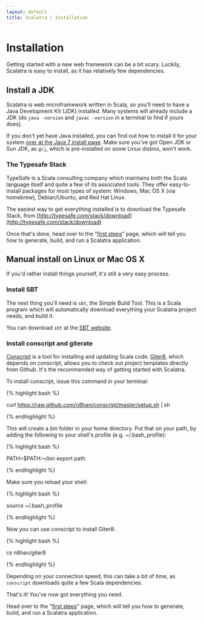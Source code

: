 ```yaml
---
layout: default
title: Scalatra | Installation
---
```


<div class="page-header">
  <h1>Installation</h1>
</div>

Getting started with a new web framework can be a bit scary. Luckily, Scalatra
is easy to install, as it has relatively few dependencies.

## Install a JDK

Scalatra is web microframework written in Scala, so you'll need to have a
Java Development Kit (JDK) installed. Many systems will already include
a JDK (do `java -version` and `javac -version` in a terminal to find if yours
does). 

<div class="alert alert-info">
<span class="badge badge-info"><i class="icon-flag icon-white"></i></span>
If you don't yet have Java installed, you can find out how to install
it for your system 
<a href="http://docs.oracle.com/javase/7/docs/webnotes/install/index.html">
over at the Java 7 install page</a>. Make sure you've got Open JDK or Sun JDK,
as <code>gcj</code>, which is pre-installed on some Linux distros, won't work.
</div>

### The Typesafe Stack

TypeSafe is a Scala consulting company which maintains both the Scala language itself
and quite a few of its associated tools. They offer easy-to-install packages for
most types of system: Windows, Mac OS X (via homebrew), Debian/Ubuntu, and Red Hat Linux.

The easiest way to get everything installed is to download the 
Typesafe Stack, from 
[http://typesafe.com/stack/download](http://typesafe.com/stack/download)

Once that's done, head over to the "[first steps](first-steps.html)" page, 
which will tell you how to generate, build, and run a Scalatra application.

## Manual install on Linux or Mac OS X

If you'd rather install things yourself, it's still a very easy process. 

### Install SBT

The next thing you'll need is `sbt`, the Simple Build Tool. This is a Scala
program which will automatically download everything your Scalatra project
needs, and build it.

You can download `sbt` at the [SBT website](http://www.scala-sbt.org/download.html).

### Install conscript and giterate

[Conscript](https://github.com/n8han/conscript) is a tool for installing and
updating Scala code. [Giter8](https://github.com/n8han/giter8/), which depends
on conscript, allows you to check out project templates directly from Github.
It's the recommended way of getting started with Scalatra.

To install conscript, issue this command in your terminal:

{% highlight bash %}

  curl https://raw.github.com/n8han/conscript/master/setup.sh | sh

{% endhighlight %}

This will create a _bin_ folder in your home directory.  Put that on your
path, by adding the following to your shell's profile (e.g. ~/.bash_profile):

{% highlight bash %}

  PATH=$PATH:~/bin
  export path

{% endhighlight %}

Make sure you reload your shell:

{% highlight bash %}

  source ~/.bash_profile

{% endhighlight %}


Now you can use conscript to install Giter8:

{% highlight bash %}

  cs n8han/giter8

{% endhighlight %}

Depending on your connection speed, this can take a bit of time, as `conscript` 
downloads quite a few Scala dependencies.

<div class="alert alert-info">
<span class="badge badge-info"><i class="icon-flag icon-white"></i></span>
That's it! You've now got everything you need.
</div>

Head over to the "[first steps](first-steps.html)" page, which will tell you how to generate,
build, and run a Scalatra application.


